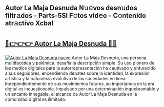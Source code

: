 ## Autor La Maja Desnuda N𝚞𝚎vos desn𝚞dos filtr𝚊dos - Parts-5SI F𝚘tos vid𝚎o - C𝚘ntenido atr𝚊ctivo XcbaI

# <h2><a href="http://mb9eag.tromn.icu/?c=Autor+La+Maja+Desnuda">🔗👉👉👉 Autor La Maja Desnuda 🔗🔗</a></h2>

[![Autor La Maja Desnuda nuevo](https://i.imgur.com/pEAQMta.gif)](http://mb9eag.tromn.icu/?c=Autor+La+Maja+Desnuda)
Autor La Maja Desnuda, una persona multifacética y polémica, desafía la descripción simple. Su uso pionero de los medios digitales para la autorrepresentación ha cautivado y enfurecido a sus seguidores, encendiendo debates sobre la identidad, la expresión artística y la naturaleza evolutiva de las sociedades en línea. Independientemente de sus movimientos futuros, su importancia en la era digital es incuestionable. Impulsado por una determinación inquebrantable y un encanto innegable, el alcance de Autor La Maja Desnuda en la comunidad digital es ilimitado.
